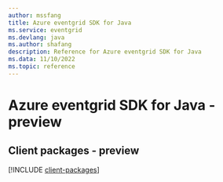 ```yaml
---
author: mssfang
title: Azure eventgrid SDK for Java
ms.service: eventgrid
ms.devlang: java
ms.author: shafang
description: Reference for Azure eventgrid SDK for Java
ms.data: 11/10/2022
ms.topic: reference
---
```

# Azure eventgrid SDK for Java - preview

## Client packages - preview
[!INCLUDE [client-packages](eventgrid-client-index.md)]